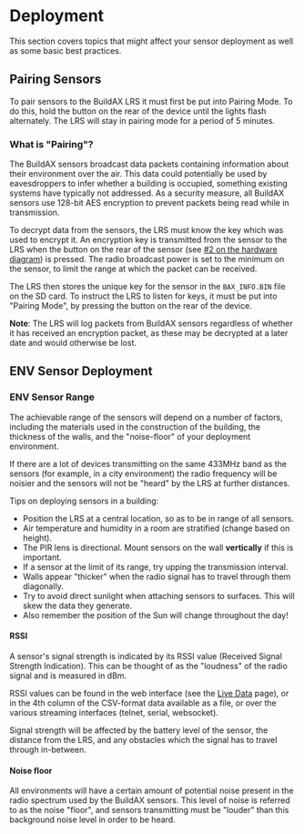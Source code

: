 # Deployment

This section covers topics that might affect your sensor deployment as well as some basic best practices.

## Pairing Sensors

To pair sensors to the BuildAX LRS it must first be put into 
Pairing Mode. To do this, hold the button on the rear of the device until the 
lights flash alternately. The LRS will stay in pairing mode for a period of
5 minutes.

### What is "Pairing"?

The BuildAX sensors broadcast data packets containing information about 
their environment over the air. This data could potentially be used by
eavesdroppers to infer whether a building is occupied, something existing 
systems have typically not addressed. As a security measure, all BuildAX 
sensors use 128-bit AES encryption to prevent packets being read while in 
transmission.

To decrypt data from the sensors, the LRS must know the key which was used
to encrypt it. An encryption key is transmitted from the sensor to the LRS 
when the button on the rear of the sensor (see [#2 on the hardware diagram](hardware.md#rear)) 
is pressed. The radio broadcast power is set to the minimum on the sensor, to
limit the range at which the packet can be received. 

The LRS then stores the unique key for the sensor in the `BAX_INFO.BIN` 
file on the SD card. To instruct the LRS to listen for keys, it must be put
into "Pairing Mode", by pressing the button on the rear of the device.

__Note__: The LRS will log packets from BuildAX sensors regardless of 
whether it has received an encryption packet, as these may be decrypted at a 
later date and would otherwise be lost. 


## ENV Sensor Deployment

### ENV Sensor Range

The achievable range of the sensors will depend on a number of factors,
including the materials used in the construction of the building, the thickness
of the walls, and the "noise-floor" of your deployment environment. 

If there are a lot of devices transmitting on the same 433MHz band as the 
sensors (for example, in a city environment) the radio frequency will be 
noisier and the sensors will not be "heard" by the LRS at further distances.

Tips on deploying sensors in a building:

 * Position the LRS at a central location, so as to be in range of all sensors.
 * Air temperature and humidity in a room are stratified (change based on height). 
 * The PIR lens is directional. Mount sensors on the wall **vertically** if this is important.
 * If a sensor at the limit of its range, try upping the transmission interval.
 * Walls appear "thicker" when the radio signal has to travel through them diagonally.
 * Try to avoid direct sunlight when attaching sensors to surfaces. This will skew the data they generate.
 * Also remember the position of the Sun will change throughout the day!

#### RSSI

A sensor's signal strength is indicated by its RSSI value (Received Signal
Strength Indication). This can be thought of as the "loudness" of the radio
signal and is measured in dBm.

RSSI values can be found in the web interface (see the [Live Data](user-guide.md#sensors)
page), or in the 4th column of the CSV-format data available as a file, or
over the various streaming interfaces (telnet, serial, websocket).

Signal strength will be affected by the battery level of the sensor, the 
distance from the LRS, and any obstacles which the signal has to travel
through in-between.

#### Noise floor

All environments will have a certain amount of potential noise present in the radio 
spectrum used by the BuildAX sensors. This level of noise is referred to as the
noise "floor", and sensors transmitting must be "louder" than this background
noise level in order to be heard.


